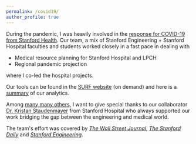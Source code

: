 ```yaml
---
permalink: /covid19/
author_profile: true
---
```


During the pandemic, I was heavily involved in the [response for COVID-19 from Stanford Health](https://med.stanford.edu/covid19.html). Our team, a mix of Stanford Engineering + Stanford Hospital faculties and students worked closely in a fast pace in dealing with
* Medical resource planning for Stanford Hospital and LPCH
* Regional pandemic projection

where I co-led the hospital projects.

Our tools can be found in the [SURF website](https://surf.stanford.edu/covid-19-tools/) (on demand) and here is a [summary](https://icme.stanford.edu/sites/g/files/sbiybj9731/f/peterglynn.pdf) of our analytics.

Among [many many others](https://tengz-sudo.github.io/covid-collaborators/), I want to give special thanks to our collaborator [Dr. Kristan Staudenmayer](https://profiles.stanford.edu/kristan-staudenmayer) from Stanford Hospital who always supported our work bridging the gap between the engineering and medical world.

The team's effort was covered by [_The Wall Street Journal_](https://www.wsj.com/articles/coronavirus-pandemic-spurs-stanford-researchers-to-create-hospital-resource-calculator-11586251801), [_The Stanford Daily_](https://www.stanforddaily.com/2020/04/15/researchers-develop-calculator-to-project-resource-shortages-for-policy-makers-hospitals/) and [_Stanford Engineering_](https://engineering.stanford.edu/magazine/article/new-covid-19-calculator-designed-help-hospitals-prepare).
